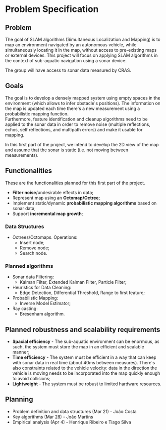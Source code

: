 # Problem Specification

## Problem

The goal of SLAM algorithms (Simultaneous Localization and Mapping) is to map an
environment navigated by an autonomous vehicle, while simultaneously locating
it in the map, without access to pre-existing maps or external devices. This
project will focus on applying SLAM algorithms in the context of sub-aquatic
navigation using a sonar device.

The group will have access to sonar data measured by CRAS.

## Goals

The goal is to develop a densely mapped system using empty spaces in the
environment (which allows to infer obstacle's positions). The information on the
map is updated each time there's a new measurement using a probabilistic mapping
function.  
Furthermore, feature identification and cleanup algorithms need to be applied to
the sonar data in order to remove noise (multiple reflections, echos, self
reflections, and multipath errors) and make it usable for mapping.

In this first part of the project, we intend to develop the 2D view of the map
and assume that the sonar is static (i.e. not moving between measurements).

## Functionalities

These are the functionalities planned for this first part of the project.

- **Filter noise**/undesirable effects in data;
- Represent map using an **Octomap/Octree**;
- Implement static/dynamic **probabilistic mapping algorithms** based on sonar
  data;
- Support **incremental map growth**;

### Data Structures

- Octrees/Octomaps. Operations:
  - Insert node;
  - Remove node;
  - Search node.

### Planned algorithms

- Sonar data Filtering:
  - Kalman Filter, Extended Kalman Filter, Particle Filter;
- Heuristics for Data Cleaning:
  - Edge Detection, Differential Threshold, Range to first feature;
- Probabilistic Mapping:
  - Inverse Model Estimator;
- Ray casting:
  - Bresenham algorithm.

## Planned robustness and scalability requirements

- **Spacial efficiency** - The sub-aquatic environment can be enormous, as such,
  the system must store the map in an efficient and scalable manner;
- **Time efficiency** - The system must be efficient in a way that can keep with
  sonar data in real time (about 40ms between measures). There's also
  constraints related to the vehicle velocity: data in the direction the vehicle
  is moving needs to be incorporated into the map quickly enough to avoid
  collisions;
- **Lightweight** - The system must be robust to limited hardware resources.

## Planning

- Problem definition and data structures (Mar 21) - João Costa
- Key algorithms (Mar 28) - João Martins
- Empirical analysis (Apr 4) - Henrique Ribeiro e Tiago Silva
